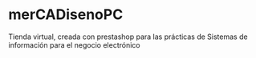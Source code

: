# merCADisenoPC
Tienda virtual, creada con prestashop para las prácticas de Sistemas de información para el negocio electrónico
